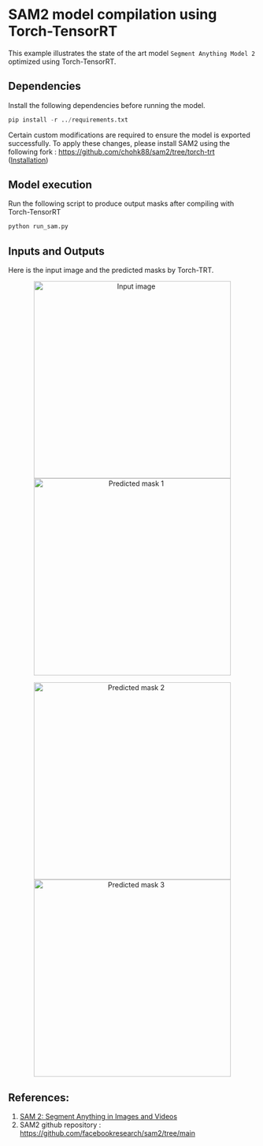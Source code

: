 # SAM2 model compilation using Torch-TensorRT

This example illustrates the state of the art model `Segment Anything Model 2` optimized using
Torch-TensorRT.

## Dependencies
Install the following dependencies before running the model.

```py
pip install -r ../requirements.txt
```

Certain custom modifications are required to ensure the model is exported successfully. To apply these changes, please install SAM2 using the following fork : https://github.com/chohk88/sam2/tree/torch-trt (<a href="https://github.com/chohk88/sam2/tree/torch-trt?tab=readme-ov-file#installation">Installation</a>)

## Model execution
Run the following script to produce output masks after compiling with Torch-TensorRT
```py
python run_sam.py
```

## Inputs and Outputs

Here is the input image and the predicted masks by Torch-TRT.

<p align="center">
  <img src="https://github.com/pytorch/TensorRT/blob/sam/examples/dynamo/sam/truck.jpg?raw=true" alt="Input image" width="400" height="400">
  <img src="https://github.com/pytorch/TensorRT/blob/sam/examples/dynamo/sam/Torch-TRT_output_mask_1.png?raw=true" alt="Predicted mask 1" width="400" height="400">
</p>
<p align="center">
  <img src="https://github.com/pytorch/TensorRT/blob/sam/examples/dynamo/sam/Torch-TRT_output_mask_2.png?raw=true" alt="Predicted mask 2" width="400" height="400">
  <img src="https://github.com/pytorch/TensorRT/blob/sam/examples/dynamo/sam/Torch-TRT_output_mask_3.png?raw=true" alt="Predicted mask 3" width="400" height="400">
</p>

## References:

1) <a href="https://arxiv.org/pdf/2408.00714">SAM 2: Segment Anything in Images and Videos </a>
2) SAM2 github repository : https://github.com/facebookresearch/sam2/tree/main


